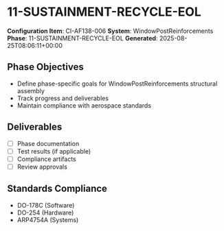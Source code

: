 # 11-SUSTAINMENT-RECYCLE-EOL

**Configuration Item**: CI-AF138-006
**System**: WindowPostReinforcements
**Phase**: 11-SUSTAINMENT-RECYCLE-EOL
**Generated**: 2025-08-25T08:06:11+00:00

## Phase Objectives
- Define phase-specific goals for WindowPostReinforcements structural assembly
- Track progress and deliverables
- Maintain compliance with aerospace standards

## Deliverables
- [ ] Phase documentation
- [ ] Test results (if applicable)
- [ ] Compliance artifacts
- [ ] Review approvals

## Standards Compliance
- DO-178C (Software)
- DO-254 (Hardware)
- ARP4754A (Systems)

